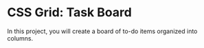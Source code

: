 # CSS Grid: Task Board

In this project, you will create a board of to-do items organized into columns.
